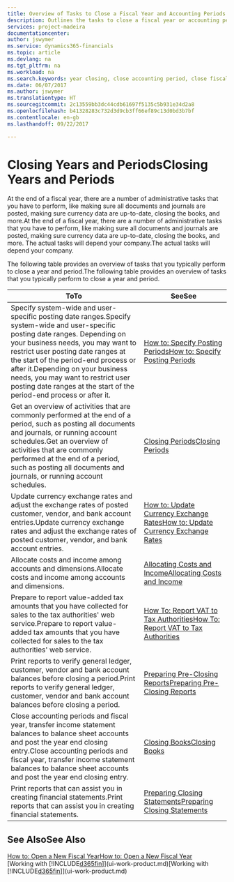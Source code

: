 ```yaml
---
title: Overview of Tasks to Close a Fiscal Year and Accounting Periods | Microsoft Docs
description: Outlines the tasks to close a fiscal year or accounting period, for example, making sure documents and journals are posted and verifying bank balances.
services: project-madeira
documentationcenter: 
author: jswymer
ms.service: dynamics365-financials
ms.topic: article
ms.devlang: na
ms.tgt_pltfrm: na
ms.workload: na
ms.search.keywords: year closing, close accounting period, close fiscal year, bank account detailed trial balance
ms.date: 06/07/2017
ms.author: jswymer
ms.translationtype: HT
ms.sourcegitcommit: 2c13559bb3dc44cdb61697f5135c5b931e34d2a8
ms.openlocfilehash: b41328283c732d3d9cb3ff66ef89c13d0bd3b7bf
ms.contentlocale: en-gb
ms.lasthandoff: 09/22/2017

---
```

# <a name="closing-years-and-periods"></a><span data-ttu-id="845b7-103">Closing Years and Periods</span><span class="sxs-lookup"><span data-stu-id="845b7-103">Closing Years and Periods</span></span>
<span data-ttu-id="845b7-104">At the end of a fiscal year, there are a number of administrative tasks that you have to perform, like making sure all documents and journals are posted, making sure currency data are up-to-date, closing the books, and more.</span><span class="sxs-lookup"><span data-stu-id="845b7-104">At the end of a fiscal year, there are a number of administrative tasks that you have to perform, like making sure all documents and journals are posted, making sure currency data are up-to-date, closing the books, and more.</span></span> <span data-ttu-id="845b7-105">The actual tasks will depend your company.</span><span class="sxs-lookup"><span data-stu-id="845b7-105">The actual tasks will depend your company.</span></span>

<span data-ttu-id="845b7-106">The following table provides an overview of tasks that you typically perform to close a year and period.</span><span class="sxs-lookup"><span data-stu-id="845b7-106">The following table provides an overview of tasks that you typically perform to close a year and period.</span></span> 

| <span data-ttu-id="845b7-107">To</span><span class="sxs-lookup"><span data-stu-id="845b7-107">To</span></span> | <span data-ttu-id="845b7-108">See</span><span class="sxs-lookup"><span data-stu-id="845b7-108">See</span></span> |
| --- | --- |
| <span data-ttu-id="845b7-109">Specify system-wide and user-specific posting date ranges.</span><span class="sxs-lookup"><span data-stu-id="845b7-109">Specify system-wide and user-specific posting date ranges.</span></span> <span data-ttu-id="845b7-110">Depending on your business needs, you may want to restrict user posting date ranges at the start of the period-end process or after it.</span><span class="sxs-lookup"><span data-stu-id="845b7-110">Depending on your business needs, you may want to restrict user posting date ranges at the start of the period-end process or after it.</span></span> |[<span data-ttu-id="845b7-111">How to: Specify Posting Periods</span><span class="sxs-lookup"><span data-stu-id="845b7-111">How to: Specify Posting Periods</span></span>](finance-how-specify-posting-periods.md) |
| <span data-ttu-id="845b7-112">Get an overview of activities that are commonly performed at the end of a period, such as posting all documents and journals, or running account schedules.</span><span class="sxs-lookup"><span data-stu-id="845b7-112">Get an overview of activities that are commonly performed at the end of a period, such as posting all documents and journals, or running account schedules.</span></span> |[<span data-ttu-id="845b7-113">Closing Periods</span><span class="sxs-lookup"><span data-stu-id="845b7-113">Closing Periods</span></span>](year-how-complete-period-end-processes.md) |
| <span data-ttu-id="845b7-114">Update currency exchange rates and adjust the exchange rates of posted customer, vendor, and bank account entries.</span><span class="sxs-lookup"><span data-stu-id="845b7-114">Update currency exchange rates and adjust the exchange rates of posted customer, vendor, and bank account entries.</span></span> |[<span data-ttu-id="845b7-115">How to: Update Currency Exchange Rates</span><span class="sxs-lookup"><span data-stu-id="845b7-115">How to: Update Currency Exchange Rates</span></span>](finance-how-update-currencies.md) |
| <span data-ttu-id="845b7-116">Allocate costs and income among accounts and dimensions.</span><span class="sxs-lookup"><span data-stu-id="845b7-116">Allocate costs and income among accounts and dimensions.</span></span> |[<span data-ttu-id="845b7-117">Allocating Costs and Income</span><span class="sxs-lookup"><span data-stu-id="845b7-117">Allocating Costs and Income</span></span>](year-allocate-costs-income.md) |
| <span data-ttu-id="845b7-118">Prepare to report value-added tax amounts that you have collected for sales to the tax authorities' web service.</span><span class="sxs-lookup"><span data-stu-id="845b7-118">Prepare to report value-added tax amounts that you have collected for sales to the tax authorities' web service.</span></span> |[<span data-ttu-id="845b7-119">How To: Report VAT to Tax Authorities</span><span class="sxs-lookup"><span data-stu-id="845b7-119">How To: Report VAT to Tax Authorities</span></span>](finance-how-report-vat.md)|
| <span data-ttu-id="845b7-120">Print reports to verify general ledger, customer, vendor and bank account balances before closing a period.</span><span class="sxs-lookup"><span data-stu-id="845b7-120">Print reports to verify general ledger, customer, vendor and bank account balances before closing a period.</span></span> |[<span data-ttu-id="845b7-121">Preparing Pre-Closing Reports</span><span class="sxs-lookup"><span data-stu-id="845b7-121">Preparing Pre-Closing Reports</span></span>](year-prepare-preclose-reports.md) |
| <span data-ttu-id="845b7-122">Close accounting periods and fiscal year, transfer income statement balances to balance sheet accounts and post the year end closing entry.</span><span class="sxs-lookup"><span data-stu-id="845b7-122">Close accounting periods and fiscal year, transfer income statement balances to balance sheet accounts and post the year end closing entry.</span></span> |[<span data-ttu-id="845b7-123">Closing Books</span><span class="sxs-lookup"><span data-stu-id="845b7-123">Closing Books</span></span>](year-close-books.md) |
| <span data-ttu-id="845b7-124">Print reports that can assist you in creating financial statements.</span><span class="sxs-lookup"><span data-stu-id="845b7-124">Print reports that can assist you in creating financial statements.</span></span> |[<span data-ttu-id="845b7-125">Preparing Closing Statements</span><span class="sxs-lookup"><span data-stu-id="845b7-125">Preparing Closing Statements</span></span>](year-prepare-close-statement.md) |

## <a name="see-also"></a><span data-ttu-id="845b7-126">See Also</span><span class="sxs-lookup"><span data-stu-id="845b7-126">See Also</span></span>
[<span data-ttu-id="845b7-127">How to: Open a New Fiscal Year</span><span class="sxs-lookup"><span data-stu-id="845b7-127">How to: Open a New Fiscal Year</span></span>](finance-how-open-new-fiscal-year.md)  
<span data-ttu-id="845b7-128">[Working with [!INCLUDE[d365fin](includes/d365fin_md.md)]](ui-work-product.md)</span><span class="sxs-lookup"><span data-stu-id="845b7-128">[Working with [!INCLUDE[d365fin](includes/d365fin_md.md)]](ui-work-product.md)</span></span>

